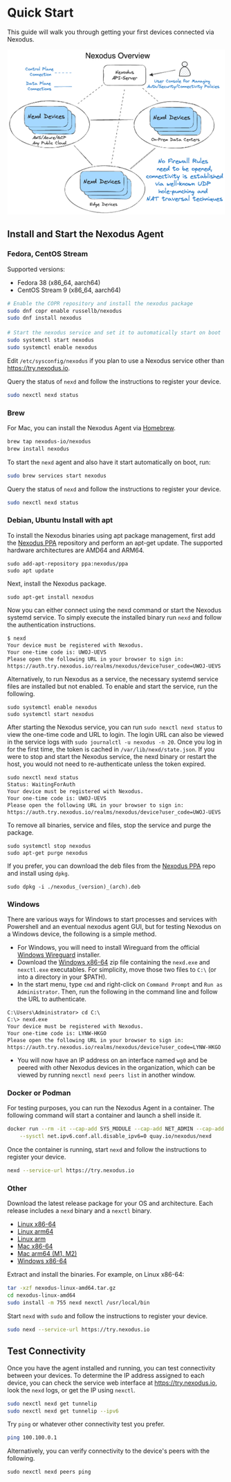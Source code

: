 # Quick Start

This guide will walk you through getting your first devices connected via Nexodus.

![no-alt-text](images/quickstart-overview-1.png)

## Install and Start the Nexodus Agent

### Fedora, CentOS Stream

Supported versions:

- Fedora 38 (x86_64, aarch64)
- CentOS Stream 9 (x86_64, aarch64)

```sh
# Enable the COPR repository and install the nexodus package
sudo dnf copr enable russellb/nexodus
sudo dnf install nexodus

# Start the nexodus service and set it to automatically start on boot
sudo systemctl start nexodus
sudo systemctl enable nexodus
```

Edit `/etc/sysconfig/nexodus` if you plan to use a Nexodus service other than <https://try.nexodus.io>.

Query the status of `nexd` and follow the instructions to register your device.

```sh
sudo nexctl nexd status
```

### Brew

For Mac, you can install the Nexodus Agent via [Homebrew](https://brew.sh/).

```sh
brew tap nexodus-io/nexodus
brew install nexodus
```

To start the `nexd` agent and also have it start automatically on boot, run:

```sh
sudo brew services start nexodus
```

Query the status of `nexd` and follow the instructions to register your device.

```sh
sudo nexctl nexd status
```

### Debian, Ubuntu Install with apt

To install the Nexodus binaries using apt package management, first add the [Nexodus PPA](https://launchpad.net/~nexodus) repository and perform an apt-get update. The supported hardware architectures are AMD64 and ARM64.

```shell
sudo add-apt-repository ppa:nexodus/ppa
sudo apt update
```

Next, install the Nexodus package.

```shell
sudo apt-get install nexodus
```

Now you can either connect using the nexd command or start the Nexodus systemd service. To simply execute the installed binary run `nexd` and follow the authentication instructions.

```terminal
$ nexd
Your device must be registered with Nexodus.
Your one-time code is: UWOJ-UEVS
Please open the following URL in your browser to sign in:
https://auth.try.nexodus.io/realms/nexodus/device?user_code=UWOJ-UEVS
```

Alternatively, to run Nexodus as a service, the necessary systemd service files are installed but not enabled. To enable and start the service, run the following.

```shell
sudo systemctl enable nexodus
sudo systemctl start nexodus
```

After starting the Nexodus service, you can run `sudo nexctl nexd status` to view the one-time code and URL to login. The login URL can also be viewed in the service logs with `sudo journalctl -u nexodus -n 20`. Once you log in for the first time, the token is cached in `/var/lib/nexd/state.json`. If you were to stop and start the Nexodus service, the nexd binary or restart the host, you would not need to re-authenticate unless the token expired.

```shell
sudo nexctl nexd status
Status: WaitingForAuth
Your device must be registered with Nexodus.
Your one-time code is: UWOJ-UEVS
Please open the following URL in your browser to sign in:
https://auth.try.nexodus.io/realms/nexodus/device?user_code=UWOJ-UEVS
```

To remove all binaries, service and files, stop the service and purge the package.

```shell
sudo systemctl stop nexodus
sudo apt-get purge nexodus
```

If you prefer, you can download the deb files from the [Nexodus PPA](https://launchpad.net/~nexodus) repo and install using `dpkg`.

```shell
sudo dpkg -i ./nexodus_(version)_(arch).deb
```

### Windows

There are various ways for Windows to start processes and services with Powershell and an eventual nexodus agent GUI, but for testing Nexodus on a Windows device, the following is a simple method.

- For Windows, you will need to install Wireguard from the official [Windows Wireguard](https://www.wireguard.com/install/) installer.
- Download the [Windows x86-64](https://nexodus-io.s3.amazonaws.com/qa/nexodus-windows-amd64.zip) zip file containing the `nexd.exe` and `nexctl.exe` executables. For simplicity, move those two files to `C:\` (or into a directory in your $PATH).
- In the start menu, type `cmd` and right-click on `Command Prompt` and `Run as Administrator`. Then, run the following in the command line and follow the URL to authenticate.

```terminal
C:\Users\Administrator> cd C:\
C:\> nexd.exe
Your device must be registered with Nexodus.
Your one-time code is: LYNW-HKGO
Please open the following URL in your browser to sign in:
https://auth.try.nexodus.io/realms/nexodus/device?user_code=LYNW-HKGO
```

- You will now have an IP address on an interface named `wg0` and be peered with other Nexodus devices in the organization, which can be viewed by running `nexctl nexd peers list` in another window.

### Docker or Podman

For testing purposes, you can run the Nexodus Agent in a container. The following command will start a container and launch a shell inside it.

```sh
docker run --rm -it --cap-add SYS_MODULE --cap-add NET_ADMIN --cap-add NET_RAW \
    --sysctl net.ipv6.conf.all.disable_ipv6=0 quay.io/nexodus/nexd
```

Once the container is running, start `nexd` and follow the instructions to register your device.

```sh
nexd --service-url https://try.nexodus.io
```

### Other

Download the latest release package for your OS and architecture. Each release includes a `nexd` binary and a `nexctl` binary.

- [Linux x86-64](https://nexodus-io.s3.amazonaws.com/qa/nexodus-linux-amd64.tar.gz)
- [Linux arm64](https://nexodus-io.s3.amazonaws.com/qa/nexodus-linux-arm64.tar.gz)
- [Linux arm](https://nexodus-io.s3.amazonaws.com/qa/nexodus-linux-arm.tar.gz)
- [Mac x86-64](https://nexodus-io.s3.amazonaws.com/qa/nexodus-darwin-amd64.tar.gz)
- [Mac arm64 (M1, M2)](https://nexodus-io.s3.amazonaws.com/qa/nexodus-darwin-arm64.tar.gz)
- [Windows x86-64](https://nexodus-io.s3.amazonaws.com/qa/nexodus-windows-amd64.zip)

Extract and install the binaries. For example, on Linux x86-64:

```sh
tar -xzf nexodus-linux-amd64.tar.gz
cd nexodus-linux-amd64
sudo install -m 755 nexd nexctl /usr/local/bin
```

Start `nexd` with `sudo` and follow the instructions to register your device.

```sh
sudo nexd --service-url https://try.nexodus.io
```

## Test Connectivity

Once you have the agent installed and running, you can test connectivity between your devices. To determine the IP address assigned to each device, you can check the service web interface at <https://try.nexodus.io>, look the `nexd` logs, or get the IP using `nexctl`.

```sh
sudo nexctl nexd get tunnelip
sudo nexctl nexd get tunnelip --ipv6
```

Try `ping` or whatever other connectivity test you prefer.

```sh
ping 100.100.0.1
```

Alternatively, you can verify connectivity to the device's peers with the following.

```shell
sudo nexctl nexd peers ping
```
